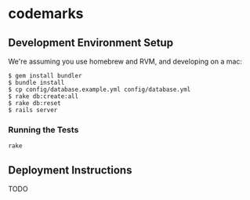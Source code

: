 codemarks
=========

Development Environment Setup
-----------------------------

We're assuming you use homebrew and RVM, and developing on a mac:

    $ gem install bundler
    $ bundle install
    $ cp config/database.example.yml config/database.yml
    $ rake db:create:all
    $ rake db:reset
    $ rails server

### Running the Tests

    rake

Deployment Instructions
-----------------------

TODO
